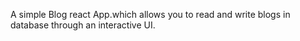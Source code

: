 A simple Blog react App.which allows you to read and write blogs in database through an interactive UI.
